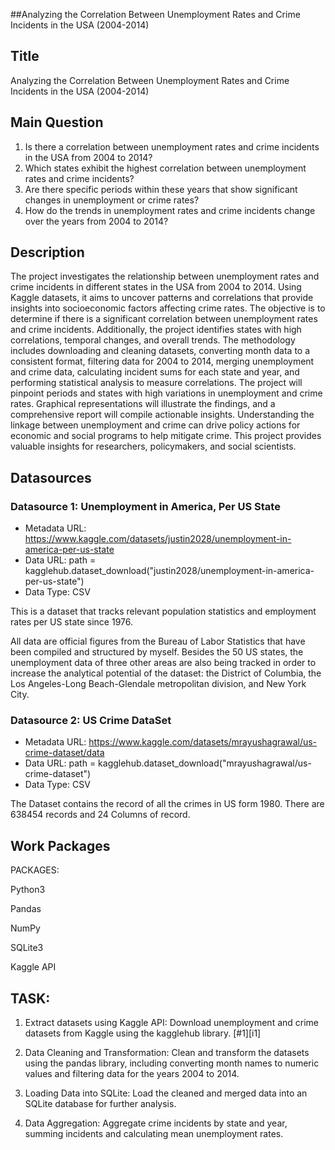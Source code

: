 ##Analyzing the Correlation Between Unemployment Rates and Crime Incidents in the USA (2004-2014)

## Title
<!-- Give your project a short title. -->
Analyzing the Correlation Between Unemployment Rates and Crime Incidents in the USA (2004-2014)
## Main Question

<!-- Think about one main question you want to answer based on the data. -->
1. Is there a correlation between unemployment rates and crime incidents in the USA from 2004 to 2014?
2. Which states exhibit the highest correlation between unemployment rates and crime incidents?
3. Are there specific periods within these years that show significant changes in unemployment or crime rates?
4. How do the trends in unemployment rates and crime incidents change over the years from 2004 to 2014?

## Description

<!-- Describe your data science project in max. 200 words. Consider writing about why and how you attempt it. -->

The project investigates the relationship between unemployment rates and crime incidents in different states in the USA from 2004 to 2014. Using Kaggle datasets, it aims to uncover patterns and correlations that provide insights into socioeconomic factors affecting crime rates. The objective is to determine if there is a significant correlation between unemployment rates and crime incidents. Additionally, the project identifies states with high correlations, temporal changes, and overall trends. The methodology includes downloading and cleaning datasets, converting month data to a consistent format, filtering data for 2004 to 2014, merging unemployment and crime data, calculating incident sums for each state and year, and performing statistical analysis to measure correlations. The project will pinpoint periods and states with high variations in unemployment and crime rates. Graphical representations will illustrate the findings, and a comprehensive report will compile actionable insights. Understanding the linkage between unemployment and crime can drive policy actions for economic and social programs to help mitigate crime. This project provides valuable insights for researchers, policymakers, and social scientists.

## Datasources

<!-- Describe each datasources you plan to use in a section. Use the prefic "DatasourceX" where X is the id of the datasource. -->

### Datasource 1: Unemployment in America, Per US State
 
* Metadata URL: https://www.kaggle.com/datasets/justin2028/unemployment-in-america-per-us-state
* Data URL: path = kagglehub.dataset_download("justin2028/unemployment-in-america-per-us-state")
* Data Type: CSV

This is a dataset that tracks relevant population statistics and employment rates per US state since 1976.

All data are official figures from the Bureau of Labor Statistics that have been compiled and structured by myself. Besides the 50 US states, the unemployment data of three other areas are also being tracked in order to increase the analytical potential of the dataset: the District of Columbia, the Los Angeles-Long Beach-Glendale metropolitan division, and New York City.

### Datasource 2: US Crime DataSet

* Metadata URL: https://www.kaggle.com/datasets/mrayushagrawal/us-crime-dataset/data
* Data URL: path = kagglehub.dataset_download("mrayushagrawal/us-crime-dataset")
* Data Type: CSV

The Dataset contains the record of all the crimes in US form 1980.
There are 638454 records and 24 Columns of record. 


## Work Packages

<!-- List of work packages ordered sequentially, each pointing to an issue with more details. -->
PACKAGES:

Python3

Pandas

NumPy

SQLite3

Kaggle API


## TASK:

1. Extract datasets using Kaggle API: Download unemployment and crime datasets from Kaggle using the kagglehub library. [#1][i1]

2. Data Cleaning and Transformation: Clean and transform the datasets using the pandas library, including converting month names to numeric values and filtering data for the years 2004 to 2014.

3. Loading Data into SQLite: Load the cleaned and merged data into an SQLite database for further analysis.

4. Data Aggregation: Aggregate crime incidents by state and year, summing incidents and calculating mean unemployment rates.

